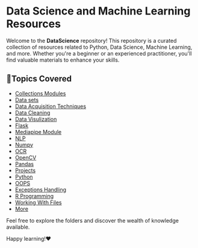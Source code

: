 # Data Science and Machine Learning Resources

Welcome to the **DataScience** repository! This repository is a curated collection of resources related to Python, Data Science, Machine Learning, and more. Whether you're a beginner or an experienced practitioner, you'll find valuable materials to enhance your skills.

## 📝Topics Covered 
* [Collections Modules](/Collections/)
* [Data sets](/Data/)
* [Data Acquisition Techniques](/Data%20acquisition/)
* [Data Cleaning](/Data%20Cleaning/)
* [Data Visulization](/Data%20Visulization/)
* [Flask](/Flask/)
* [Mediapipe Module](/Mediapipe/)
* [NLP](/NLP/)
* [Numpy](/Numpy/)
* [OCR](/OCR/)
* [OpenCV](/opencv/)
* [Pandas](/Pandas/)
* [Projects](/Projects/)
* [Python](/Python/)
* [OOPS](/Python/OOPS/)
* [Exceptions Handling](/Python/Exceptions%20Handling/)
* [R Programming](/R/)
* [Working With Files](/Files/)
* [More](/Other%20Notebooks/)

Feel free to explore the folders and discover the wealth of knowledge available.

Happy learning!❤️